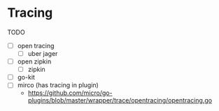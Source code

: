 # Tracing

TODO

- [ ] open tracing
  - [ ] uber jager
- [ ] open zipkin
  - [ ] zipkin
- [ ] go-kit
- [ ] mirco (has tracing in plugin)
  - https://github.com/micro/go-plugins/blob/master/wrapper/trace/opentracing/opentracing.go